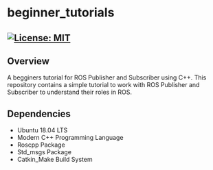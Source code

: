 # beginner_tutorials
[![License: MIT](https://img.shields.io/badge/License-MIT-green.svg)](https://opensource.org/licenses/MIT)
-----

## Overview

A begginers tutorial for ROS Publisher and Subscriber using C++.
This repository contains a simple tutorial to work with ROS Publisher and Subscriber to understand their roles in ROS.

## Dependencies

* Ubuntu 18.04 LTS
* Modern C++ Programming Language
* Roscpp Package
* Std_msgs Package
* Catkin_Make Build System


